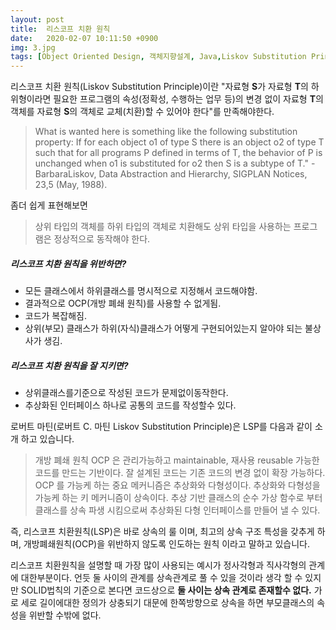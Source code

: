 ```yaml
---
layout: post
title:  리스코프 치환 원칙
date:   2020-02-07 10:11:50 +0900
img: 3.jpg
tags: [Object Oriented Design, 객체지향설계, Java,Liskov Substitution Principle]
---
```

 리스코프 치환 원칙(Liskov Substitution Principle)이란 "자료형 <strong>S</strong>가 자료형 <strong>T</strong>의 하위형이라면 필요한 프로그램의 속성(정확성, 수행하는 업무 등)의 변경 없이 자료형 <strong>T</strong>의 객체를 자료형 <strong>S</strong>의 객체로 교체(치환)할 수 있어야 한다"를 만족해야한다.

 >What is wanted here is something like the following substitution property: If for each object o1 of type S there is an object o2 of type T such that for all programs P defined in terms of T, the behavior of P is unchanged when o1 is substituted for o2 then S is a subtype of T." - BarbaraLiskov, Data Abstraction and Hierarchy, SIGPLAN Notices, 23,5 (May, 1988).

좀더 쉽게 표현해보면 

>상위 타입의 객체를 하위 타입의 객체로 치환해도 상위 타입을 사용하는 프로그램은 정상적으로 동작해야 한다.


##### 리스코프 치환 원칙을 위반하면?
 * 모든 클래스에서 하위클래스를 명시적으로 지정해서 코드해야함.
 * 결과적으로 OCP(개방 폐쇄 원칙)를 사용할 수 없게됨.
 * 코드가 복잡해짐.
 * 상위(부모) 클래스가 하위(자식)클래스가 어떻게 구현되어있는지 알아야 되는 불상사가 생김.

##### 리스코프 치환 원칙을 잘 지키면?
 * 상위클래스를기준으로 작성된 코드가 문제없이동작한다.
 * 추상화된 인터페이스 하나로 공통의 코드를 작성할수 있다.

로버트 마틴(로버트 C. 마틴 Liskov Substitution Principle)은 LSP를 다음과 같이 소개 하고 있습니다.
> 개방 폐쇄 원칙 OCP 은 관리가능하고 maintainable, 재사용 reusable 가능한 코드를 만드는 기반이다. 잘 설계된 코드는 기존 코드의 변경 없이 확장 가능하다. OCP 를 가능케 하는 중요 메커니즘은 추상화와 다형성이다. 추상화와 다형성을 가능케 하는 키 메커니즘이 상속이다. 추상 기반 클래스의 순수 가상 함수로 부터 클래스를 상속 파생 시킴으로써 추상화된 다형 인터페이스를 만들어 낼 수 있다.

즉, 리스코프 치환원칙(LSP)은 바로 상속의 룰 이며, 최고의 상속 구조 특성을 갖추게 하며, 개방폐쇄원칙(OCP)을 위반하지 않도록 인도하는 원칙 이라고 말하고 있습니다.  

리스코프 치환원칙을 설명할 때 가장 많이 사용되는 예시가 정사각형과 직사각형의 관계에 대한부분이다. 언듯 둘 사이의 관계를 상속관계로 풀 수 있을 것이라 생각 할 수 있지만 SOLID법칙의 기준으로 본다면 코드상으로 <strong> 둘 사이는 상속 관계로 존재할수 없다.</strong> 가로 세로 길이에대한 정의가 상충되기 대문에 한쪽방향으로 상속을 하면 부모클래스의 속성을 위반할 수밖에 없다.
